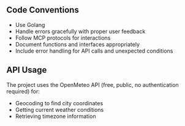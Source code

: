 ## Code Conventions

- Use Golang
- Handle errors gracefully with proper user feedback
- Follow MCP protocols for interactions
- Document functions and interfaces appropriately
- Include error handling for API calls and unexpected conditions

## API Usage

The project uses the OpenMeteo API (free, public, no authentication required) for:
- Geocoding to find city coordinates
- Getting current weather conditions
- Retrieving timezone information